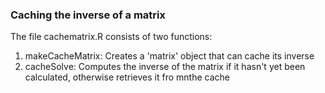 ### Caching the inverse of a matrix

The file cachematrix.R consists of two functions:

1. makeCacheMatrix: Creates a 'matrix' object that can cache its inverse
2. cacheSolve: Computes the inverse of the matrix if it hasn't yet been calculated, otherwise retrieves it fro mnthe cache
